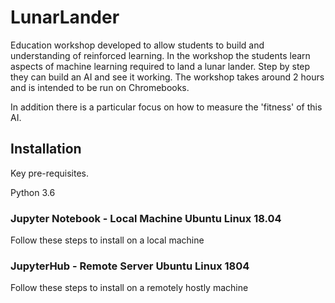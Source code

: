 # LunarLander

Education workshop developed to allow students to build and understanding of reinforced learning. In the workshop the students learn aspects of machine learning required to land a lunar lander. Step by step they can build an AI and see it working. The workshop takes around 2 hours and is intended to be run on Chromebooks. 

In addition there is a particular focus on how to measure the 'fitness' of this AI. 


## Installation

Key pre-requisites.

Python 3.6



### Jupyter Notebook - Local Machine Ubuntu Linux 18.04
Follow these steps to install on a local machine 

### JupyterHub - Remote Server Ubuntu Linux 1804
Follow these steps to install on a remotely hostly machine 







